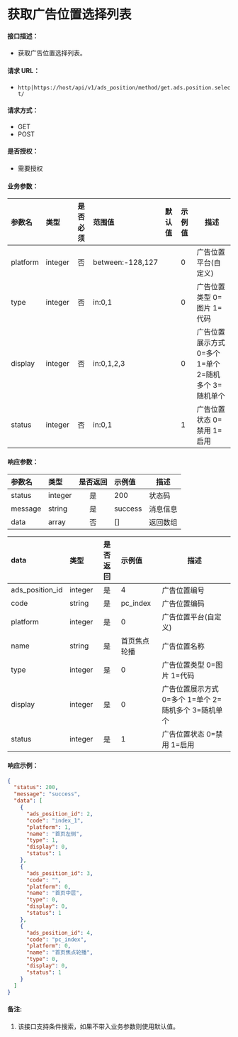 # 获取广告位置选择列表

#### 接口描述：
- 获取广告位置选择列表。

#### 请求 URL：
- `http|https://host/api/v1/ads_position/method/get.ads.position.select/`

#### 请求方式：
- GET
- POST

#### 是否授权：
- 需要授权

#### 业务参数：
|参数名|类型|是否必须|范围值|默认值|示例值|描述|
|:----|:---|:---:|:-----|:-----|:-----|-----|
|platform |integer |否 |between:-128,127 | |0 |广告位置平台(自定义) |
|type |integer |否 |in:0,1 | |0 |广告位置类型 0=图片 1=代码 |
|display |integer |否 |in:0,1,2,3 | |0 |广告位置展示方式 0=多个 1=单个 2=随机多个 3=随机单个 |
|status |integer |否 |in:0,1 | |1 |广告位置状态 0=禁用 1=启用 |

#### 响应参数：
|参数名|类型|是否返回|示例值|描述|
|:-----|:-----|:---:|:-----|-----|
|status |integer |是 |200 |状态码 |
|message |string |是 |success |消息信息 |
|data |array |否 |[] |返回数组 |

|data|类型|是否返回|示例值|描述|
|:-----|:-----|:---:|:-----|-----|
|ads_position_id |integer |是 |4 |广告位置编号 |
|code |string |是 |pc_index |广告位置编码 |
|platform |integer |是 |0 |广告位置平台(自定义) |
|name |string |是 |首页焦点轮播 |广告位置名称 |
|type |integer |是 |0 |广告位置类型 0=图片 1=代码 |
|display |integer |是 |0 |广告位置展示方式 0=多个 1=单个 2=随机多个 3=随机单个 |
|status |integer |是 |1 |广告位置状态 0=禁用 1=启用 |

#### 响应示例：
```json
{
  "status": 200,
  "message": "success",
  "data": [
    {
      "ads_position_id": 2,
      "code": "index_1",
      "platform": 1,
      "name": "首页左侧",
      "type": 1,
      "display": 0,
      "status": 1
    },
    {
      "ads_position_id": 3,
      "code": "",
      "platform": 0,
      "name": "首页中层",
      "type": 0,
      "display": 0,
      "status": 1
    },
    {
      "ads_position_id": 4,
      "code": "pc_index",
      "platform": 0,
      "name": "首页焦点轮播",
      "type": 0,
      "display": 0,
      "status": 1
    }
  ]
}
```

#### 备注:
1. 该接口支持条件搜索，如果不带入业务参数则使用默认值。